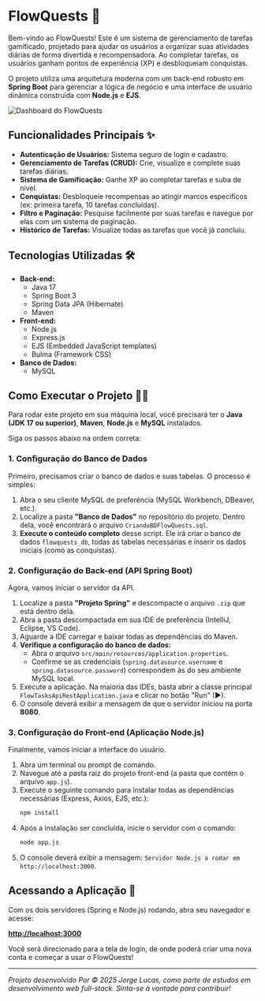 # FlowQuests 🚀

Bem-vindo ao FlowQuests\! Este é um sistema de gerenciamento de tarefas gamificado, projetado para ajudar os usuários a organizar suas atividades diárias de forma divertida e recompensadora. Ao completar tarefas, os usuários ganham pontos de experiência (XP) e desbloqueiam conquistas.

O projeto utiliza uma arquitetura moderna com um back-end robusto em **Spring Boot** para gerenciar a lógica de negócio e uma interface de usuário dinâmica construída com **Node.js** e **EJS**.

![Dashboard do FlowQuests](https://imgur.com/a/nYSApx2)

## Funcionalidades Principais ✨

  * **Autenticação de Usuários:** Sistema seguro de login e cadastro.
  * **Gerenciamento de Tarefas (CRUD):** Crie, visualize e complete suas tarefas diárias.
  * **Sistema de Gamificação:** Ganhe XP ao completar tarefas e suba de nível.
  * **Conquistas:** Desbloqueie recompensas ao atingir marcos específicos (ex: primeira tarefa, 10 tarefas concluídas).
  * **Filtro e Paginação:** Pesquise facilmente por suas tarefas e navegue por elas com um sistema de paginação.
  * **Histórico de Tarefas:** Visualize todas as tarefas que você já concluiu.

## Tecnologias Utilizadas 🛠️

  * **Back-end:**
      * Java 17
      * Spring Boot 3
      * Spring Data JPA (Hibernate)
      * Maven
  * **Front-end:**
      * Node.js
      * Express.js
      * EJS (Embedded JavaScript templates)
      * Bulma (Framework CSS)
  * **Banco de Dados:**
      * MySQL

## Como Executar o Projeto 🏃‍♂️

Para rodar este projeto em sua máquina local, você precisará ter o **Java (JDK 17 ou superior)**, **Maven**, **Node.js** e **MySQL** instalados.

Siga os passos abaixo na ordem correta:

### 1\. Configuração do Banco de Dados

Primeiro, precisamos criar o banco de dados e suas tabelas. O processo é simples:

1.  Abra o seu cliente MySQL de preferência (MySQL Workbench, DBeaver, etc.).
2.  Localize a pasta **"Banco de Dados"** no repositório do projeto. Dentro dela, você encontrará o arquivo `CriandoBDFlowQuests.sql`.
3.  **Execute o conteúdo completo** desse script. Ele irá criar o banco de dados `flowquests_db`, todas as tabelas necessárias e inserir os dados iniciais (como as conquistas).

### 2\. Configuração do Back-end (API Spring Boot)

Agora, vamos iniciar o servidor da API.

1.  Localize a pasta **"Projeto Spring"** e descompacte o arquivo `.zip` que está dentro dela.
2.  Abra a pasta descompactada em sua IDE de preferência (IntelliJ, Eclipse, VS Code).
3.  Aguarde a IDE carregar e baixar todas as dependências do Maven.
4.  **Verifique a configuração do banco de dados:**
      * Abra o arquivo `src/main/resources/application.properties`.
      * Confirme se as credenciais (`spring.datasource.username` e `spring.datasource.password`) correspondem às do seu ambiente MySQL local.
5.  Execute a aplicação. Na maioria das IDEs, basta abrir a classe principal `FlowTasksApiRestApplication.java` e clicar no botão "Run" (▶).
6.  O console deverá exibir a mensagem de que o servidor iniciou na porta **8080**.

### 3\. Configuração do Front-end (Aplicação Node.js)

Finalmente, vamos iniciar a interface do usuário.

1.  Abra um terminal ou prompt de comando.
2.  Navegue até a pasta raiz do projeto front-end (a pasta que contém o arquivo `app.js`).
3.  Execute o seguinte comando para instalar todas as dependências necessárias (Express, Axios, EJS, etc.):
    ```bash
    npm install
    ```
4.  Após a instalação ser concluída, inicie o servidor com o comando:
    ```bash
    node app.js
    ```
5.  O console deverá exibir a mensagem: `Servidor Node.js a rodar em http://localhost:3000`.

## Acessando a Aplicação 🎉

Com os dois servidores (Spring e Node.js) rodando, abra seu navegador e acesse:

**[http://localhost:3000](https://www.google.com/search?q=http://localhost:3000)**

Você será direcionado para a tela de login, de onde poderá criar uma nova conta e começar a usar o FlowQuests\!

-----

*Projeto desenvolvido Por © 2025 Jorge Lucas, como parte de estudos em desenvolvimento web full-stack. Sinta-se à vontade para contribuir\!*